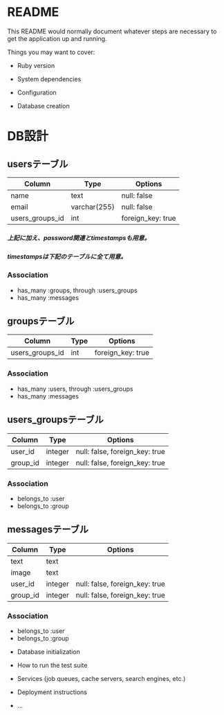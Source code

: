 # README

This README would normally document whatever steps are necessary to get the
application up and running.

Things you may want to cover:

* Ruby version

* System dependencies

* Configuration

* Database creation

# DB設計

## usersテーブル

|Column|Type|Options|
|------|----|-------|
|name|text|null: false|
|email|varchar(255)|null: false|
|users_groups_id|int|foreign_key: true|

##### 上記に加え、password関連とtimestampsも用意。
##### timestampsは下記のテーブルに全て用意。

### Association
- has_many :groups, through :users_groups
- has_many :messages


## groupsテーブル

|Column|Type|Options|
|------|----|-------|
|users_groups_id|int|foreign_key: true|

### Association
- has_many :users, through :users_groups
- has_many :messages


## users_groupsテーブル

|Column|Type|Options|
|------|----|-------|
|user_id|integer|null: false, foreign_key: true|
|group_id|integer|null: false, foreign_key: true|

### Association
- belongs_to :user
- belongs_to :group


## messagesテーブル

|Column|Type|Options|
|------|----|-------|
|text|text||
|image|text||
|user_id|integer|null: false, foreign_key: true|
|group_id|integer|null: false, foreign_key: true|

### Association
- belongs_to :user
- belongs_to :group



* Database initialization

* How to run the test suite

* Services (job queues, cache servers, search engines, etc.)

* Deployment instructions

* ...
